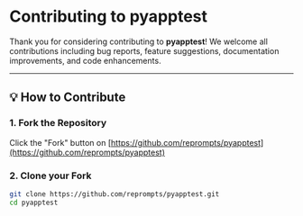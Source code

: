 # Contributing to pyapptest

Thank you for considering contributing to **pyapptest**! We welcome all contributions including bug reports, feature suggestions, documentation improvements, and code enhancements.

---

## 💡 How to Contribute

### 1. Fork the Repository
Click the "Fork" button on [https://github.com/reprompts/pyapptest](https://github.com/reprompts/pyapptest)

### 2. Clone your Fork
```bash
git clone https://github.com/reprompts/pyapptest.git
cd pyapptest
